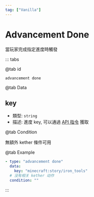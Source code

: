 ```yaml
---
tag: ["Vanilla"]
---
```


# Advancement Done

當玩家完成指定進度時觸發

::: tabs

@tab id

`advancement done`

@tab Data

## key <Badge text="必須" type="tip" />

- 類型: `string`
- 描述: 進度 key, 可以通過 [API 指令](../start/command.md) 獲取

@tab Condition

無額外 kether 條件可用

@tab Example

```yaml
- type: "advancement done"
  data:
    key: "minecraft:story/iron_tools"
  # 没有相关 kether 动作
  condition: ""
```

:::